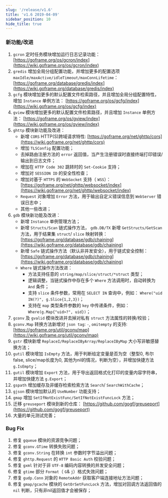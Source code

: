 ```yaml
---
slug: '/release/v1.6'
title: 'v1.6 2019-04-09'
sidebar_position: 10
hide_title: true
---
```


### 新功能/改进

01. `gcron` 定时任务模块增加运行日志记录功能： [https://goframe.org/os/gcron/index](https://wiki.goframe.org/os/gcron/index)
02. `gredis` 增加全局分组配置功能，并增加更多的配置选项 `maxIdle/maxActive/idleTimeout/maxConnLifetime`： [https://goframe.org/database/gredis/index](https://wiki.goframe.org/database/gredis/index)
03. `gcfg` 模块增加更多的默认配置文件检索路径，并且增加全局分组配置特性，增加 `Instance` 单例方法： [https://goframe.org/os/gcfg/index](https://wiki.goframe.org/os/gcfg/index)
04. `gview` 模块增加更多的默认配置文件检索路径，并且增加 `Instance` 单例方法： [https://goframe.org/os/gview/index](https://wiki.goframe.org/os/gview/index)
05. `ghttp` 模块新功能及改进：
    - 新增 `CORS` HTTP(S)跨域请求特性: [https://goframe.org/net/ghttp/cors](https://wiki.goframe.org/net/ghttp/cors)
    - 增加 `TLSConfig` 配置功能；
    - 去掉路由注册方法的 `error` 返回值，当产生注册错误时直接终端打印错误/输出到日志文件；
    - 增加在 `HTTP Code 302` 跳转时的 `Set-Cookie` 支持；
    - 增加对 `SESSION ID` 的安全性检查；
    - 增加对基于 `HTTPS` 的 `WebSocket` 支持（ `WSS`）： [https://goframe.org/net/ghttp/websocket/index](https://wiki.goframe.org/net/ghttp/websocket/index)
    - `Request` 对象增加 `Error` 方法，用于输出自定义错误信息到 `WebServer` 错误日志中；
    - 其他一些改进；
06. `gdb` 模块新功能及改进：
    - 新增 `Instance` 单例管理方法；
    - 新增 `Structs/Scan` 链式操作方法， `gdb.DB/TX` 新增 `GetStructs/GetScan` 方法，用于结果集 `struct`/ `slice` 映射转换： [https://goframe.org/database/gdb/chaining](https://wiki.goframe.org/database/gdb/chaining)
    - 新增 `Safe` 链式操作方法（默认非并发安全），用于链式安全控制： [https://goframe.org/database/gdb/chaining](https://wiki.goframe.org/database/gdb/chaining)
    - `Where` 链式操作方法改进：
      - 方法支持任意的 `string/map/slice/struct/*struct` 类型；
      - 逻辑调整，当链式操作中存在多个 `Where` 方法调用时，自动转换为 `And` 条件；
      - 支持 `slice` 条件参数，常用在 `SELECT IN` 查询中，例如： `Where("uid IN(?)", g.Slice{1,2,3})`；
      - 支持在 `map` 类型条件参数的 `key` 中传递条件，例如： `Where(g.Map{"uid>?", uid})`；
07. `gconv` 及 `gvalid` 模块改进并去掉对私有 `struct` 方法属性的转换/校验；
08. `gconv.Map` 转换方法新增对 `json tag`: `-`, `omitempty` 的支持: [https://goframe.org/util/gconv/map](https://wiki.goframe.org/util/gconv/map)
09. `gstr` 模块新增 `ReplaceI/ReplaceIByArray/ReplaceIByMap` 大小写非敏感替换方法；
10. `gutil` 模块增加 `IsEmpty` 方法，用于判断给定变量是否为空（整型0, 布尔false, slice/map长度为0, 其他为nil的情况，判断为空），并增加快捷方法 `g.IsEmpty`；
11. `gutil` 模块增加 `Export` 方法，用于导出返回格式化打印的变量内容字符串，并增加快捷方法 `g.Export`；
12. `gspath` 增加缓存及非缓存检索检索方法 `Search`/ `SearchWithCache`；
13. `gjson` 模块增加默认的 `UseNumber` 功能支持；
14. `gmap` 增加 `SetIfNotExistFunc/SetIfNotExistFuncLock` 方法；
15. 迁移 `greuseport` 模块到新的仓库： [https://github.com/gogf/greuseport](https://github.com/gogf/greuseport)
16. 大量的单元测试完善；

### Bug Fix

1. 修复 `gqueue` 模块的资源竞争问题；
2. 修复 `gconv.GTime` 转换失败问题；
3. 修复 `gconv.String` 在转换 `int` 参数时字节溢出问题；
4. 修复 `ghttp.Request` 的 `HTTP Basic Auth` 校验问题；
5. 修复 `gxml` 针对于非 `UTF-8` 编码内容转换的并发安全问题；
6. 修复 `gtime` 部分 `Format`（ `G`& `j`）格式失效问题；
7. 修复 `gudp.Conn` 对象的 `RemoteAddr` 获取客户端连接地址方法问题；
8. 修复 `gmap/gcache` 模块的 `GetOrSetFuncLock` 方法，增加对回调方法返回值的 `nil` 判断，只有非nil返回值才会被保存；